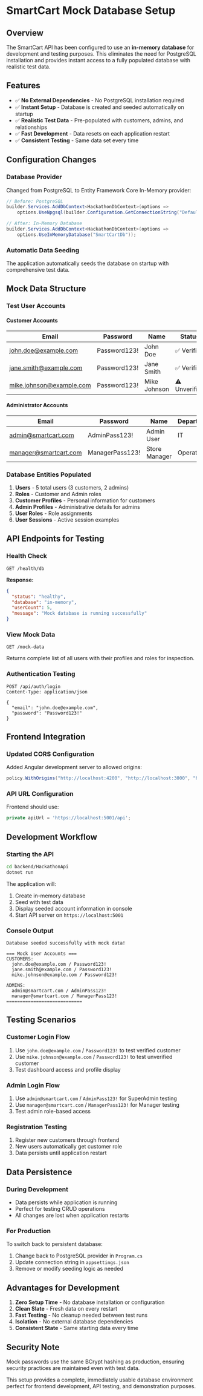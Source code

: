 # SmartCart Mock Database Setup

## Overview
The SmartCart API has been configured to use an **in-memory database** for development and testing purposes. This eliminates the need for PostgreSQL installation and provides instant access to a fully populated database with realistic test data.

## Features
- ✅ **No External Dependencies** - No PostgreSQL installation required
- ✅ **Instant Setup** - Database is created and seeded automatically on startup
- ✅ **Realistic Test Data** - Pre-populated with customers, admins, and relationships
- ✅ **Fast Development** - Data resets on each application restart
- ✅ **Consistent Testing** - Same data set every time

## Configuration Changes

### Database Provider
Changed from PostgreSQL to Entity Framework Core In-Memory provider:

```csharp
// Before: PostgreSQL
builder.Services.AddDbContext<HackathonDbContext>(options =>
    options.UseNpgsql(builder.Configuration.GetConnectionString("DefaultConnection")));

// After: In-Memory Database
builder.Services.AddDbContext<HackathonDbContext>(options =>
    options.UseInMemoryDatabase("SmartCartDb"));
```

### Automatic Data Seeding
The application automatically seeds the database on startup with comprehensive test data.

## Mock Data Structure

### Test User Accounts

#### Customer Accounts
| Email | Password | Name | Status |
|-------|----------|------|--------|
| john.doe@example.com | Password123! | John Doe | ✅ Verified |
| jane.smith@example.com | Password123! | Jane Smith | ✅ Verified |
| mike.johnson@example.com | Password123! | Mike Johnson | ⚠️ Unverified |

#### Administrator Accounts
| Email | Password | Name | Department | Level |
|-------|----------|------|------------|-------|
| admin@smartcart.com | AdminPass123! | Admin User | IT | SuperAdmin |
| manager@smartcart.com | ManagerPass123! | Store Manager | Operations | Manager |

### Database Entities Populated

1. **Users** - 5 total users (3 customers, 2 admins)
2. **Roles** - Customer and Admin roles
3. **Customer Profiles** - Personal information for customers
4. **Admin Profiles** - Administrative details for admins
5. **User Roles** - Role assignments
6. **User Sessions** - Active session examples

## API Endpoints for Testing

### Health Check
```
GET /health/db
```
**Response:**
```json
{
  "status": "healthy",
  "database": "in-memory",
  "userCount": 5,
  "message": "Mock database is running successfully"
}
```

### View Mock Data
```
GET /mock-data
```
Returns complete list of all users with their profiles and roles for inspection.

### Authentication Testing
```
POST /api/auth/login
Content-Type: application/json

{
  "email": "john.doe@example.com",
  "password": "Password123!"
}
```

## Frontend Integration

### Updated CORS Configuration
Added Angular development server to allowed origins:
```csharp
policy.WithOrigins("http://localhost:4200", "http://localhost:3000", "http://localhost:5173")
```

### API URL Configuration
Frontend should use:
```typescript
private apiUrl = 'https://localhost:5001/api';
```

## Development Workflow

### Starting the API
```bash
cd backend/HackathonApi
dotnet run
```

The application will:
1. Create in-memory database
2. Seed with test data
3. Display seeded account information in console
4. Start API server on `https://localhost:5001`

### Console Output
```
Database seeded successfully with mock data!

=== Mock User Accounts ===
CUSTOMERS:
  john.doe@example.com / Password123!
  jane.smith@example.com / Password123!
  mike.johnson@example.com / Password123!

ADMINS:
  admin@smartcart.com / AdminPass123!
  manager@smartcart.com / ManagerPass123!
============================
```

## Testing Scenarios

### Customer Login Flow
1. Use `john.doe@example.com` / `Password123!` to test verified customer
2. Use `mike.johnson@example.com` / `Password123!` to test unverified customer
3. Test dashboard access and profile display

### Admin Login Flow
1. Use `admin@smartcart.com` / `AdminPass123!` for SuperAdmin testing
2. Use `manager@smartcart.com` / `ManagerPass123!` for Manager testing
3. Test admin role-based access

### Registration Testing
1. Register new customers through frontend
2. New users automatically get customer role
3. Data persists until application restart

## Data Persistence

### During Development
- Data persists while application is running
- Perfect for testing CRUD operations
- All changes are lost when application restarts

### For Production
To switch back to persistent database:
1. Change back to PostgreSQL provider in `Program.cs`
2. Update connection string in `appsettings.json`
3. Remove or modify seeding logic as needed

## Advantages for Development

1. **Zero Setup Time** - No database installation or configuration
2. **Clean Slate** - Fresh data on every restart
3. **Fast Testing** - No cleanup needed between test runs
4. **Isolation** - No external database dependencies
5. **Consistent State** - Same starting data every time

## Security Note
Mock passwords use the same BCrypt hashing as production, ensuring security practices are maintained even with test data.

This setup provides a complete, immediately usable database environment perfect for frontend development, API testing, and demonstration purposes. 